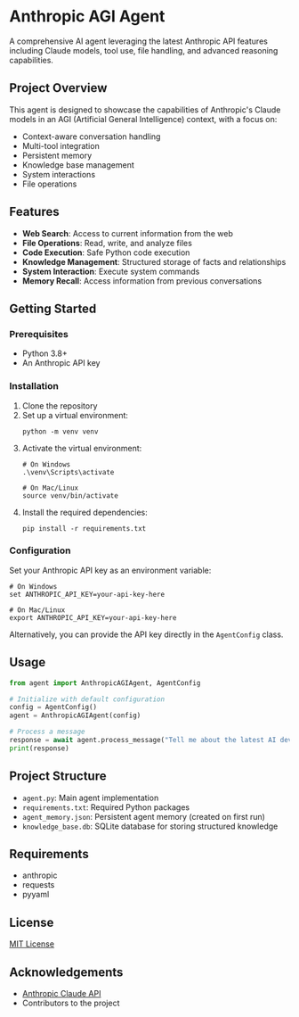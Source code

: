 # Anthropic AGI Agent

A comprehensive AI agent leveraging the latest Anthropic API features including Claude models, tool use, file handling, and advanced reasoning capabilities.

## Project Overview

This agent is designed to showcase the capabilities of Anthropic's Claude models in an AGI (Artificial General Intelligence) context, with a focus on:

- Context-aware conversation handling
- Multi-tool integration
- Persistent memory
- Knowledge base management
- System interactions
- File operations

## Features

- **Web Search**: Access to current information from the web
- **File Operations**: Read, write, and analyze files
- **Code Execution**: Safe Python code execution
- **Knowledge Management**: Structured storage of facts and relationships
- **System Interaction**: Execute system commands
- **Memory Recall**: Access information from previous conversations

## Getting Started

### Prerequisites

- Python 3.8+
- An Anthropic API key

### Installation

1. Clone the repository
2. Set up a virtual environment:
   ```
   python -m venv venv
   ```
3. Activate the virtual environment:
   ```
   # On Windows
   .\venv\Scripts\activate
   
   # On Mac/Linux
   source venv/bin/activate
   ```
4. Install the required dependencies:
   ```
   pip install -r requirements.txt
   ```

### Configuration

Set your Anthropic API key as an environment variable:

```
# On Windows
set ANTHROPIC_API_KEY=your-api-key-here

# On Mac/Linux
export ANTHROPIC_API_KEY=your-api-key-here
```

Alternatively, you can provide the API key directly in the `AgentConfig` class.

## Usage

```python
from agent import AnthropicAGIAgent, AgentConfig

# Initialize with default configuration
config = AgentConfig()
agent = AnthropicAGIAgent(config)

# Process a message
response = await agent.process_message("Tell me about the latest AI developments")
print(response)
```

## Project Structure

- `agent.py`: Main agent implementation
- `requirements.txt`: Required Python packages
- `agent_memory.json`: Persistent agent memory (created on first run)
- `knowledge_base.db`: SQLite database for storing structured knowledge

## Requirements

- anthropic
- requests
- pyyaml

## License

[MIT License](LICENSE)

## Acknowledgements

- [Anthropic Claude API](https://anthropic.com)
- Contributors to the project
